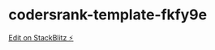 # codersrank-template-fkfy9e

[Edit on StackBlitz ⚡️](https://stackblitz.com/edit/codersrank-template-fkfy9e)